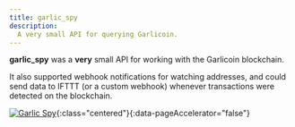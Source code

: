 ```yaml
---
title: garlic_spy
description:
  A very small API for querying Garlicoin.
---
```


**garlic_spy** was a **very** small API for working with the Garlicoin
blockchain.

It also supported webhook notifications for watching addresses, and could send
data to IFTTT (or a custom webhook) whenever transactions were detected on the
blockchain.

[![Garlic Spy](/assets/images/garlic_spy_thumb.jpg)](/assets/images/garlic_spy.png){:class="centered"}{:data-pageAccelerator="false"}
